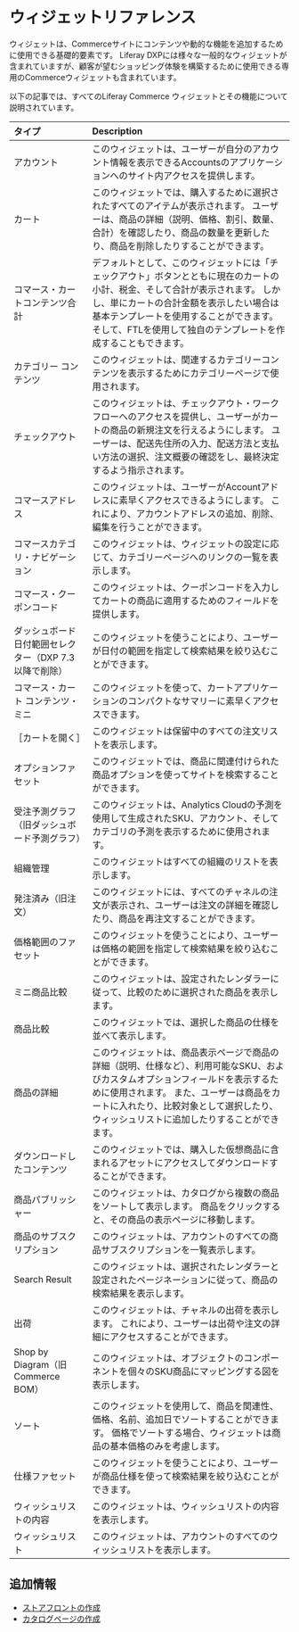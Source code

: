 # ウィジェットリファレンス

ウィジェットは、Commerceサイトにコンテンツや動的な機能を追加するために使用できる基礎的要素です。 Liferay DXPには様々な一般的なウィジェットが含まれていますが、顧客が望むショッピング体験を構築するために使用できる専用のCommerceウィジェットも含まれています。

以下の記事では、すべてのLiferay Commerce ウィジェットとその機能について説明されています。

| タイプ                            | Description                                                                                                                                  |
|:------------------------------ |:-------------------------------------------------------------------------------------------------------------------------------------------- |
| アカウント                          | このウィジェットは、ユーザーが自分のアカウント情報を表示できるAccountsのアプリケーションへのサイト内アクセスを提供します。                                                                            |
| カート                            | このウィジェットでは、購入するために選択されたすべてのアイテムが表示されます。 ユーザーは、商品の詳細（説明、価格、割引、数量、合計）を確認したり、商品の数量を更新したり、商品を削除したりすることができます。                                     |
| コマース・カートコンテンツ合計                | デフォルトとして、このウィジェットには「チェックアウト」ボタンとともに現在のカートの小計、税金、そして合計が表示されます。 しかし、単にカートの合計金額を表示したい場合は基本テンプレートを使用することができます。そして、FTLを使用して独自のテンプレートを作成することもできます。 |
| カテゴリー コンテンツ                    | このウィジェットは、関連するカテゴリーコンテンツを表示するためにカテゴリーページで使用されます。                                                                                             |
| チェックアウト                        | このウィジェットは、チェックアウト・ワークフローへのアクセスを提供し、ユーザーがカートの商品の新規注文を行えるようにします。 ユーザーは、配送先住所の入力、配送方法と支払い方法の選択、注文概要の確認をし、最終決定するよう指示されます。                        |
| コマースアドレス                       | このウィジェットは、ユーザーがAccountアドレスに素早くアクセスできるようにします。 これにより、アカウントアドレスの追加、削除、編集を行うことができます。                                                             |
| コマースカテゴリ・ナビゲーション               | このウィジェットは、ウィジェットの設定に応じて、カテゴリーページへのリンクの一覧を表示します。                                                                                              |
| コマース・クーポンコード                   | このウィジェットは、クーポンコードを入力してカートの商品に適用するためのフィールドを提供します。                                                                                             |
| ダッシュボード日付範囲セレクター（DXP 7.3以降で削除） | このウィジェットを使うことにより、ユーザーが日付の範囲を指定して検索結果を絞り込むことができます。                                                                                            |
| コマース・カート コンテンツ・ミニ              | このウィジェットを使って、カートアプリケーションのコンパクトなサマリーに素早くアクセスできます。                                                                                             |
| ［カートを開く］                       | このウィジェットは保留中のすべての注文リストを表示します。                                                                                                                |
| オプションファセット                     | このウィジェットでは、商品に関連付けられた商品オプションを使ってサイトを検索することができます。                                                                                             |
| 受注予測グラフ（旧ダッシュボード予測グラフ）         | このウィジェットは、Analytics Cloudの予測を使用して生成されたSKU、アカウント、そしてカテゴリの予測を表示するために使用されます。                                                                    |
| 組織管理                           | このウィジェットはすべての組織のリストを表示します。                                                                                                                   |
| 発注済み（旧注文）                      | このウィジェットには、すべてのチャネルの注文が表示され、ユーザーは注文の詳細を確認したり、商品を再注文することができます。                                                                                |
| 価格範囲のファセット                     | このウィジェットを使うことにより、ユーザーは価格の範囲を指定して検索結果を絞り込むことができます。                                                                                            |
| ミニ商品比較                         | このウィジェットは、設定されたレンダラーに従って、比較のために選択された商品を表示します。                                                                                                |
| 商品比較                           | このウィジェットでは、選択した商品の仕様を並べて表示します。                                                                                                               |
| 商品の詳細                          | このウィジェットは、商品表示ページで商品の詳細（説明、仕様など）、利用可能なSKU、およびカスタムオプションフィールドを表示するために使用されます。 また、ユーザーは商品をカートに入れたり、比較対象として選択したり、ウィッシュリストに追加したりすることができます。         |
| ダウンロードしたコンテンツ                  | このウィジェットでは、購入した仮想商品に含まれるアセットにアクセスしてダウンロードすることができます。                                                                                          |
| 商品パブリッシャー                      | このウィジェットは、カタログから複数の商品をソートして表示します。 商品をクリックすると、その商品の表示ページに移動します。                                                                               |
| 商品のサブスクリプション                   | このウィジェットは、アカウントのすべての商品サブスクリプションを一覧表示します。                                                                                                     |
| Search Result                  | このウィジェットは、選択されたレンダラーと設定されたページネーションに従って、商品の検索結果を表示します。                                                                                        |
| 出荷                             | このウィジェットは、チャネルの出荷を表示します。 これにより、ユーザーは出荷や注文の詳細にアクセスすることができます。                                                                                  |
| Shop by Diagram（旧Commerce BOM） | このウィジェットは、オブジェクトのコンポーネントを個々のSKU商品にマッピングする図を表示します。                                                                                            |
| ソート                            | このウィジェットを使用して、商品を関連性、価格、名前、追加日でソートすることができます。 価格でソートする場合、ウィジェットは商品の基本価格のみを考慮します。                                                              |
| 仕様ファセット                        | このウィジェットを使うことにより、ユーザーが商品仕様を使って検索結果を絞り込むことができます。                                                                                              |
| ウィッシュリストの内容                    | このウィジェットは、ウィッシュリストの内容を表示します。                                                                                                                 |
| ウィッシュリスト                       | このウィジェットは、アカウントのすべてのウィッシュリストを表示します。                                                                                                          |

## 追加情報

* [ストアフロントの作成](../creating-your-storefront.md)
* [カタログページの作成](../creating-a-catalog-page.md)
